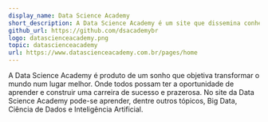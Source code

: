 ```yaml
---
display_name: Data Science Academy
short_description: A Data Science Academy é um site que dissemina conhecimento tecnológico.
github_url: https://github.com/dsacademybr
logo: datascienceacademy.png
topic: datascienceacademy
url: https://www.datascienceacademy.com.br/pages/home
---
```

A Data Science Academy é produto de um sonho que objetiva transformar o mundo num lugar melhor.  Onde todos possam ter a oportunidade de aprender e construir uma carreira de sucesso e prazerosa. No site da Data Science Academy pode-se aprender, dentre outros tópicos, Big Data, Ciência de Dados e Inteligência Artificial.
